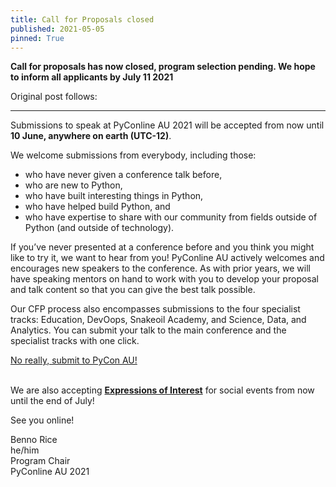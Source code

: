 ```yaml
---
title: Call for Proposals closed
published: 2021-05-05
pinned: True
---
```


**Call for proposals has now closed, program selection pending. We hope to inform all applicants by July 11 2021**

Original post follows: 

---

Submissions to speak at PyConline AU 2021 will be accepted from now until **10 June, anywhere on earth (UTC-12)**. 

We welcome submissions from everybody, including those:

* who have never given a conference talk before,
* who are new to Python,
* who have built interesting things in Python, 
* who have helped build Python, and
* who have expertise to share with our community from fields outside of Python (and outside of technology).

If you’ve never presented at a conference before and you think you might like to try it, we want to hear from you! PyConline AU actively welcomes and encourages new speakers to the conference. As with prior years, we will have speaking mentors on hand to work with you to develop your proposal and talk content so that you can give the best talk possible.

Our CFP process also encompasses submissions to the four specialist tracks: Education, DevOops, Snakeoil Academy, and Science, Data, and Analytics. You can submit your talk to the main conference and the specialist tracks with one click.

<div class='center-content'>
    <a href="https://pretalx.com/pycon-au-2021/cfp" class='btn btn-chonk'>
        No really, submit to PyCon AU!
    </a>
</div>
<br>

We are also accepting [**Expressions of Interest**](/social) for social events from now until the end of July!

See you online!

Benno Rice<br>he/him<br>Program Chair<br>PyConline AU 2021
